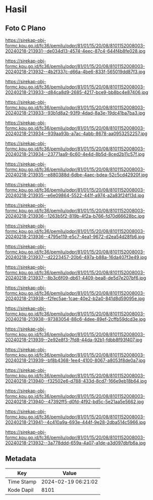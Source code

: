 # Hasil

## Foto C Plano

https://sirekap-obj-formc.kpu.go.id/fc36/pemilu/pdpr/81/01/15/20/08/8101152008003-20240218-213931--de034d13-4574-4eec-87c4-644f4b8fe028.jpg

https://sirekap-obj-formc.kpu.go.id/fc36/pemilu/pdpr/81/01/15/20/08/8101152008003-20240218-213932--4b2f337c-d66a-4be6-833f-565019dd87f3.jpg

https://sirekap-obj-formc.kpu.go.id/fc36/pemilu/pdpr/81/01/15/20/08/8101152008003-20240218-213933--d84ca8d9-2685-4217-bce9-bb8bc4e87406.jpg

https://sirekap-obj-formc.kpu.go.id/fc36/pemilu/pdpr/81/01/15/20/08/8101152008003-20240218-213933--93b1d8a2-93f9-4dad-8a3e-19dc41ba7ba3.jpg

https://sirekap-obj-formc.kpu.go.id/fc36/pemilu/pdpr/81/01/15/20/08/8101152008003-20240218-213934--939aa93b-a7ac-4abb-8678-aa0953252257.jpg

https://sirekap-obj-formc.kpu.go.id/fc36/pemilu/pdpr/81/01/15/20/08/8101152008003-20240218-213934--23771aa9-6c60-4e4d-8b5d-8ced2b11c57f.jpg

https://sirekap-obj-formc.kpu.go.id/fc36/pemilu/pdpr/81/01/15/20/08/8101152008003-20240218-213935--e880388d-6dbe-4aec-bdea-52c5cd42920f.jpg

https://sirekap-obj-formc.kpu.go.id/fc36/pemilu/pdpr/81/01/15/20/08/8101152008003-20240218-213935--e6e09864-5522-441f-a974-a2a83f24f13d.jpg

https://sirekap-obj-formc.kpu.go.id/fc36/pemilu/pdpr/81/01/15/20/08/8101152008003-20240218-213936--1263b5f2-819b-4f2a-b766-fd70d66628bc.jpg

https://sirekap-obj-formc.kpu.go.id/fc36/pemilu/pdpr/81/01/15/20/08/8101152008003-20240218-213936--4795e119-e5c7-4ea1-9672-d2ea54d28fb6.jpg

https://sirekap-obj-formc.kpu.go.id/fc36/pemilu/pdpr/81/01/15/20/08/8101152008003-20240218-213937--d2223457-20b6-497a-b88a-16da407f3e49.jpg

https://sirekap-obj-formc.kpu.go.id/fc36/pemilu/pdpr/81/01/15/20/08/8101152008003-20240218-213937--8b3c6f09-db61-4409-bea8-de5d7e207bf6.jpg

https://sirekap-obj-formc.kpu.go.id/fc36/pemilu/pdpr/81/01/15/20/08/8101152008003-20240218-213938--f2fec5ae-1cae-40e2-b2a0-841d8d59095e.jpg

https://sirekap-obj-formc.kpu.go.id/fc36/pemilu/pdpr/81/01/15/20/08/8101152008003-20240218-213938--97383054-88c6-4dee-89ef-2cffb59dcd3e.jpg

https://sirekap-obj-formc.kpu.go.id/fc36/pemilu/pdpr/81/01/15/20/08/8101152008003-20240218-213939--2e92e8f3-7fd8-44da-92b1-fdbb8f93f407.jpg

https://sirekap-obj-formc.kpu.go.id/fc36/pemilu/pdpr/81/01/15/20/08/8101152008003-20240218-213939--bf8b4368-1ee4-4100-8067-a8053f8de0a7.jpg

https://sirekap-obj-formc.kpu.go.id/fc36/pemilu/pdpr/81/01/15/20/08/8101152008003-20240218-213940--f32502e6-d788-433d-8cd7-166e9eb18b64.jpg

https://sirekap-obj-formc.kpu.go.id/fc36/pemilu/pdpr/81/01/15/20/08/8101152008003-20240218-213940--47392ff5-d0fd-4f92-bd5c-5e21aa5e5662.jpg

https://sirekap-obj-formc.kpu.go.id/fc36/pemilu/pdpr/81/01/15/20/08/8101152008003-20240218-213941--4c410a9a-693e-444f-9e28-2dba514c5966.jpg

https://sirekap-obj-formc.kpu.go.id/fc36/pemilu/pdpr/81/01/15/20/08/8101152008003-20240218-213932--3a778ddd-659a-4a07-a1de-a3d097dbfb6a.jpg


## Metadata

| Key        | Value               |
| ---------- | ------------------- |
| Time Stamp | 2024-02-19 06:21:02 |
| Kode Dapil | 8101                |



